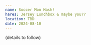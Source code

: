 ```yaml
---
name: Soccer Mom Hash!
hares: Jersey Lunchbox & maybe you??
location: TBD
date: 2024-08-10
---
```


(details to follow)
